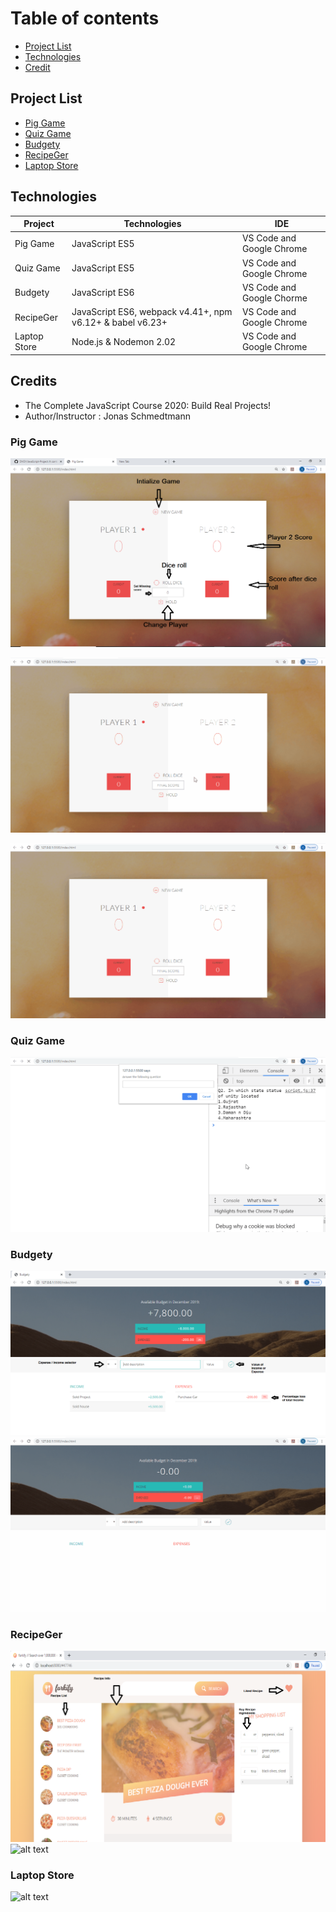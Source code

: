 # Table of contents
* [Project List](#project-list)
* [Technologies](#technologies)
* [Credit](#Credits)





## Project List
* [Pig Game](#Pig-Game)
* [Quiz Game](#Quiz-Game)
* [Budgety](#Budget-App)
* [RecipeGer](#Recipe-App)
* [Laptop Store](#Laptop-Store)

## Technologies

Project       | Technologies        |    IDE               |              
------------- | -------------       | -------------        | 
Pig Game      | JavaScript ES5      | VS Code and Google Chrome  |              
Quiz Game     | JavaScript ES5      | VS Code and Google Chrome   |              
Budgety       | JavaScript ES6      | VS Code and Google Chorme   |
RecipeGer     | JavaScript ES6, webpack v4.41+, npm v6.12+ & babel v6.23+       | VS Code and Google Chrome   |               
Laptop Store  | Node.js & Nodemon 2.02             | VS Code and Google Chrome   |
              
## Credits
  * The Complete JavaScript Course 2020: Build Real Projects!
  * Author/Instructor : Jonas Schmedtmann




### Pig Game 
  ![alt text](https://github.com/DVGY/JavaScript-Project/blob/master/demo/Info_PigGame.png)

  ![alt text](https://github.com/DVGY/JavaScript-Project/blob/master/demo/Pig2.gif)

  ![alt text](https://github.com/DVGY/JavaScript-Project/blob/master/demo/Pgigame.gif)


### Quiz Game
![alt text](https://github.com/DVGY/JavaScript-Project/blob/master/demo/QuizGame.gif)
  

### Budgety
![alt text](https://github.com/DVGY/JavaScript-Project/blob/master/demo/Info_Budgety.png)
  ![alt text](https://github.com/DVGY/JavaScript-Project/blob/master/demo/Budgety.gif)

### RecipeGer
![alt text](https://github.com/DVGY/JavaScript-Project/blob/master/demo/Info_RecipeGer.png)
  ![alt text](https://github.com/DVGY/JavaScript-Project/blob/master/demo/RecipeGer.gif)


### Laptop Store
![alt text](https://github.com/DVGY/JavaScript-Project/blob/master/demo/LaptopStore.gif)
